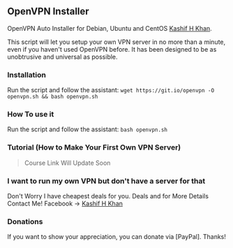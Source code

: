 ## OpenVPN Installer
OpenVPN Auto Installer for Debian, Ubuntu and CentOS [Kashif H Khan](https://www.facebook.com/kashifhk123).

This script will let you setup your own VPN server in no more than a minute, even if you haven't used OpenVPN before. It has been designed to be as unobtrusive and universal as possible.

### Installation

Run the script and follow the assistant:
<Enter>
`wget https://git.io/openvpn -O openvpn.sh && bash openvpn.sh`

### How To use it

Run the script and follow the assistant:
`bash openvpn.sh`

### Tutorial (How to Make Your First Own VPN Server)
> Course Link Will Update Soon

### I want to run my own VPN but don't have a server for that

Don't Worry I have cheapest deals for you. Deals and for More Details Contact Me!
Facebook -> [Kashif H Khan](https://www.facebook.com/kashifhk123)

### Donations

If you want to show your appreciation, you can donate via [PayPal]. Thanks!
